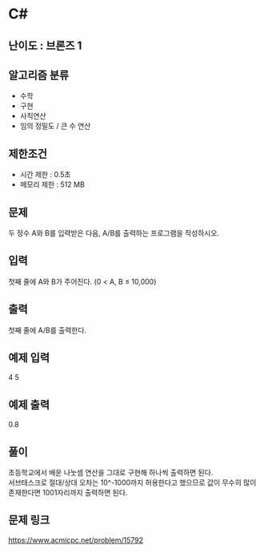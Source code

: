 # C#

## 난이도 : 브론즈 1

## 알고리즘 분류
  - 수학
  - 구현
  - 사칙연산
  - 임의 정밀도 / 큰 수 연산

## 제한조건
  - 시간 제한 : 0.5초
  - 메모리 제한 : 512 MB

## 문제
두 정수 A와 B를 입력받은 다음, A/B를 출력하는 프로그램을 작성하시오.<br/>


## 입력
첫째 줄에 A와 B가 주어진다. (0 < A, B ≤ 10,000)<br/>


## 출력
첫째 줄에 A/B를 출력한다.<br/>


## 예제 입력
4 5<br/>


## 예제 출력
0.8<br/>


## 풀이
초등학교에서 배운 나눗셈 연산을 그대로 구현해 하나씩 출력하면 된다.<br/>
서브태스크로 절대/상대 오차는 10^-1000까지 허용한다고 했으므로 값이 무수히 많이 존재한다면 1001자리까지 출력하면 된다.<br/>


## 문제 링크
https://www.acmicpc.net/problem/15792